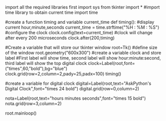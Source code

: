import all the required libraries first
import sys
from tkinter import *
#import time library to obtain current time
import time

#create a function timing and variable current_time
def timing():
    #display current hour,minute,seconds
    current_time = time.strftime("%H : %M : %S")
    #configure the clock
    clock.config(text=current_time)
    #clock will change after every 200 microseconds
    clock.after(200,timing)

#Create a variable that will store our tkinter window
root=Tk()
#define size of the window
root.geometry("600x300")
#create a variable clock and store label
#First label will show time, second label will show hour:minute:second, third label will show the top digital clock
clock=Label(root,font=("times",60,"bold"),bg="blue")
clock.grid(row=2,column=2,pady=25,padx=100)
timing()

#create a variable for digital clock
digital=Label(root,text="AskPython's Digital Clock",font="times 24 bold")
digital.grid(row=0,column=2)

nota=Label(root,text="hours        minutes        seconds",font="times 15 bold")
nota.grid(row=3,column=2)

root.mainloop()
